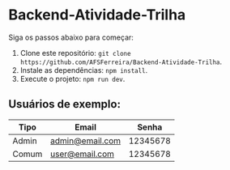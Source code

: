 # Backend-Atividade-Trilha

Siga os passos abaixo para começar:

1. Clone este repositório: `git clone https://github.com/AFSFerreira/Backend-Atividade-Trilha`.
2. Instale as dependências: `npm install`.
3. Execute o projeto: `npm run dev`.

## Usuários de exemplo:

| Tipo   | Email             | Senha     |
|--------|-------------------|-----------|
| Admin  | admin@email.com   | 12345678  |
| Comum  | user@email.com    | 12345678  |
